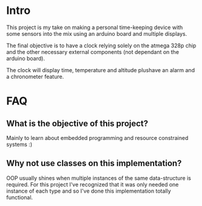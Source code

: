 # Intro 
This project is my take on making a personal time-keeping device with some sensors into the mix using an arduino board and multiple displays.

The final objective is to have a clock relying solely on the atmega 328p chip and the other necessary external components (not dependant on the arduino board). 

The clock will display time, temperature and altitude plushave an alarm and a chronometer feature. 


# FAQ
## What is the objective of this project?
Mainly to learn about embedded programming and resource constrained systems :)

## Why not use classes on this implementation?
OOP usually shines when multiple instances of the same data-structure is required. For this project I've recognized that it was only needed one instance of each type and so I've done this implementation totally functional.

